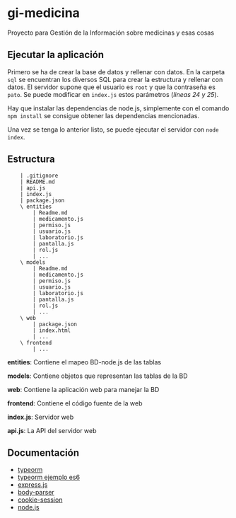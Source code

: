 # gi-medicina
Proyecto para Gestión de la Información sobre medicinas y esas cosas

## Ejecutar la aplicación
Primero se ha de crear la base de datos y rellenar con datos. En la carpeta `sql` se encuentran los diversos SQL para crear la estructura y rellenar con datos. El servidor supone que el usuario es `root` y que la contraseña es `pato`. Se puede modificar en `index.js` estos parámetros (_lineas 24 y 25_).

Hay que instalar las dependencias de node.js, simplemente con el comando `npm install` se consigue obtener las dependencias mencionadas.

Una vez se tenga lo anterior listo, se puede ejecutar el servidor con `node index`.

## Estructura
```
    | .gitignore
    | README.md
    | api.js
    | index.js
    | package.json
    \ entities
        | Readme.md
        | medicamento.js
        | permiso.js
        | usuario.js
        | laboratorio.js
        | pantalla.js
        | rol.js
        | ...
    \ models
        | Readme.md
        | medicamento.js
        | permiso.js
        | usuario.js
        | laboratorio.js
        | pantalla.js
        | rol.js
        | ...
    \ web
        | package.json
        | index.html
        | ...
    \ frontend
        | ...
```

**entities**: Contiene el mapeo BD-node.js de las tablas

**models**: Contiene objetos que representan las tablas de la BD

**web**: Contiene la aplicación web para manejar la BD

**frontend**: Contiene el código fuente de la web

**index.js**: Servidor web

**api.js**: La API del servidor web

## Documentación

 - [typeorm](https://github.com/typeorm/typeorm)
 - [typeorm ejemplo es6](https://github.com/typeorm/javascript-example/tree/master/src/app3-es6)
 - [express.js](http://expressjs.com/en/4x/api.html)
 - [body-parser](http://expressjs.com/en/resources/middleware/body-parser.html)
 - [cookie-session](http://expressjs.com/en/resources/middleware/cookie-session.html)
 - [node.js](https://nodejs.org/api/)
